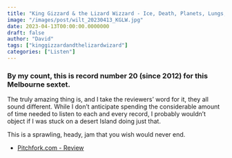 ```yaml
---
title: "King Gizzard & the Lizard Wizzard - Ice, Death, Planets, Lungs, Mushrooms and Lava (2022)"
image: "/images/post/wilt_20230413_KGLW.jpg"
date: 2023-04-13T00:00:00.0000000
draft: false
author: "David"
tags: ["kinggizzardandthelizardwizard"]
categories: ["Listen"]
---
```

### By my count, this is record number 20 (since 2012) for this Melbourne sextet. 

 The truly amazing thing is, and I take the reviewers’ word for it, they all sound different. While I don’t anticipate spending the considerable amount of time needed to listen to each and every record, I probably wouldn’t object if I was stuck on a desert Island doing just that.

 This is a sprawling, heady, jam that you wish would never end.

-  [Pitchfork.com - Review](https://pitchfork.com/reviews/albums/king-gizzard-and-the-lizard-wizard-ice-death-planets-lungs-mushrooms-and-lava-changes-laminated-denim/)